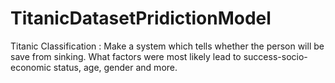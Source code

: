 # TitanicDatasetPridictionModel
Titanic Classification : Make a system which tells whether the person will be save from sinking. What factors were most likely lead to success-socio-economic status, age, gender and more.
